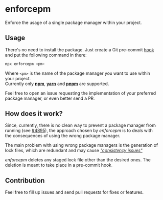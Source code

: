 # enforcepm

Enforce the usage of a single package manager within your project.

## Usage

There's no need to install the package. Just create a Git pre-commit [hook](https://git-scm.com/book/en/v2/Customizing-Git-Git-Hooks) and put the following command in there:

```sh
npx enforcepm <pm>
```

Where `<pm>` is the name of the package manager you want to use within your project.  
Currently only [**npm**](https://docs.npmjs.com/about-npm), [**yarn**](https://yarnpkg.com/) and [**pnpm**](https://pnpm.io/) are supported.

Feel free to open an issue requesting the implementation of your preferred package manager, or even better send a PR.

## How does it work?

Since, currently, there is no clean way to prevent a package manager from running (see [#4895](https://github.com/yarnpkg/yarn/issues/4895)), the approach chosen by _enforcepm_ is to deals with the consequences of using the wrong package manager.

The main problem with using wrong package managers is the generation of lock files, which are redundant and may cause [_"consistency issues"_](https://classic.yarnpkg.com/blog/2018/06/04/yarn-import-package-lock/)

_enforcepm_ deletes any staged lock file other than the desired ones. The deletion is meant to take place in a pre-commit hook.

## Contribution

Feel free to fill up issues and send pull requests for fixes or features.
